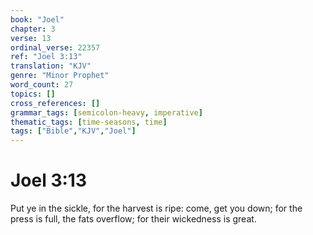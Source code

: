```yaml
---
book: "Joel"
chapter: 3
verse: 13
ordinal_verse: 22357
ref: "Joel 3:13"
translation: "KJV"
genre: "Minor Prophet"
word_count: 27
topics: []
cross_references: []
grammar_tags: [semicolon-heavy, imperative]
thematic_tags: [time-seasons, time]
tags: ["Bible","KJV","Joel"]
---
```


# Joel 3:13

Put ye in the sickle, for the harvest is ripe: come, get you down; for the press is full, the fats overflow; for their wickedness is great.
